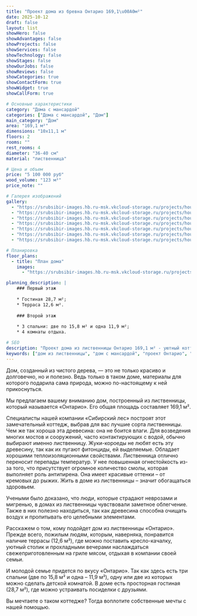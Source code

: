 ```yaml
---
title: "Проект дома из бревна Онтарио 169,1\u00A0м²"
date: 2025-10-12
draft: false
layout: list
showHero: false
showAdvantages: false
showProjects: false
showServices: false
showTechnology: false
showStages: false
showOurJobs: false
showReviews: false
showCategories: true
showContactForm: true
showWidget: true
showCallForm: true

# Основные характеристики
category: "Дома с мансардой"
categories: ["Дома с мансардой", "Дом"]
main_category: "Дом"
area: "169,1 м²"
dimensions: "10x11,1 м"
floors: 2
rooms: ""
rest_rooms: 4
diameter: "36-40 см"
material: "лиственница"

# Цена и объем
price: "5 100 000 руб"
wood_volume: "123 м³"
price_note: ""

# Галерея изображений
gallery:
  - "https://srubsibir-images.hb.ru-msk.vkcloud-storage.ru/projects/houses/ontario-169/ontario-169-1.jpg"
  - "https://srubsibir-images.hb.ru-msk.vkcloud-storage.ru/projects/houses/ontario-169/ontario-169-2.jpg"
  - "https://srubsibir-images.hb.ru-msk.vkcloud-storage.ru/projects/houses/ontario-169/ontario-169-3.jpg"
  - "https://srubsibir-images.hb.ru-msk.vkcloud-storage.ru/projects/houses/ontario-169/ontario-169-4.jpg"
  - "https://srubsibir-images.hb.ru-msk.vkcloud-storage.ru/projects/houses/ontario-169/ontario-169-5.jpg"
  - "https://srubsibir-images.hb.ru-msk.vkcloud-storage.ru/projects/houses/ontario-169/ontario-169-6.jpg"
  - "https://srubsibir-images.hb.ru-msk.vkcloud-storage.ru/projects/houses/ontario-169/ontario-169-7.jpg"

# Планировка
floor_plans:
  - title: "План дома"
    images:
      - "https://srubsibir-images.hb.ru-msk.vkcloud-storage.ru/projects/houses/ontario-169/ontario-169-7.jpg"

planning_description: |
    ### Первый этаж
    
    * Гостиная 28,7 м²;
    * Терраса 12,6 м².
    
    ### Второй этаж
    
    * 3 спальни: две по 15,8 м² и одна 11,9 м²;
    * 4 комнаты отдыха.

# SEO
description: "Проект дома из лиственницы Онтарио 169,1 м² - уютный коттедж с мансардой, 3 спальнями и террасой. Идеальный дом для семьи."
keywords: ["дом из лиственницы", "дом с мансардой", "проект Онтарио", "коттедж из бревна", "дом с террасой"]
---
```


Дом, созданный из чистого дерева, — это не только красиво и долговечно, но и полезно. Ведь только в таком доме, материалы для которого подарила сама природа, можно по-настоящему к ней прикоснуться.

Мы предлагаем вашему вниманию дом, построенный из лиственницы, который называется «Онтарио». Его общая площадь составляет 169,1 м².

Специалисты нашей компании «Сибирский лес» построят этот замечательный коттедж, выбрав для вас лучшие сорта лиственницы. Чем же так хороша эта древесина: она не боится влаги. Для возведения многих мостов и сооружений, часто контактирующих с водой, обычно выбирают именно лиственницу. Жуки-короеды не любят есть эту древесину, так как их пугают фитонциды, ей выделяемые. Обладает хорошими теплоизоляционными свойствами. Лиственница отлично переносит перепады температур. У нее повышенная огнестойкость из-за того, что присутствует огромное количество смолы, которая выполняет роль антипирена. Она имеет красивые оттенки – от кремовых до рыжих. Жить в доме из лиственницы – значит обогащаться здоровьем.

Учеными было доказано, что люди, которые страдают неврозами и мигренью, в домах из лиственницы чувствовали заметное облегчение. Также в них полезно находиться, так как древесина способна очищать воздух и пропитывать его целебными элементами.

Расскажем о том, кому подойдет дом из лиственницы «Онтарио». Прежде всего, пожилым людям, которым, наверняка, понравится наличие террасы (12,6 м²), где можно поставить кресло-качалку, уютный столик и прохладными вечерами наслаждаться свежеприготовленным на гриле мясом, отдыхая в компании своей семьи.

И молодой семье придется по вкусу «Онтарио». Так как здесь есть три спальни (две по 15,8 м² и одна – 11,9 м²), одну или две из которых можно сделать детской комнатой. В доме есть просторная гостиная (28,7 м²), где можно устраивать посиделки с друзьями.

Вы мечтаете о таком коттедже? Тогда воплотите собственные мечты с нашей помощью.
